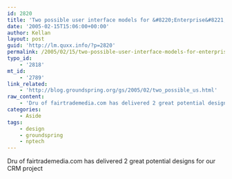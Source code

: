 ```yaml
---
id: 2820
title: 'Two possible user interface models for &#8220;Enterprise&#8221;'
date: '2005-02-15T15:06:00+00:00'
author: Kellan
layout: post
guid: 'http://lm.quxx.info/?p=2820'
permalink: /2005/02/15/two-possible-user-interface-models-for-enterprise/
typo_id:
    - '2818'
mt_id:
    - '2789'
link_related:
    - 'http://blog.groundspring.org/gs/2005/02/two_possible_us.html'
raw_content:
    - 'Dru of fairtrademedia.com has delivered 2 great potential designs for our CRM project'
categories:
    - Aside
tags:
    - design
    - groundspring
    - nptech
---
```


Dru of fairtrademedia.com has delivered 2 great potential designs for our CRM project